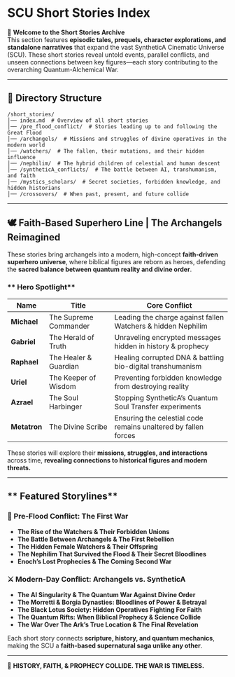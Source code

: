 # **SCU Short Stories Index**

📖 **Welcome to the Short Stories Archive**  
This section features **episodic tales, prequels, character explorations, and standalone narratives** that expand the vast SyntheticA Cinematic Universe (SCU). These short stories reveal untold events, parallel conflicts, and unseen connections between key figures—each story contributing to the overarching Quantum-Alchemical War.

---

## **📂 Directory Structure**
```
/short_stories/
│── index.md  # Overview of all short stories
│── /pre_flood_conflict/  # Stories leading up to and following the Great Flood
│── /archangels/  # Missions and struggles of divine operatives in the modern world
│── /watchers/  # The fallen, their mutations, and their hidden influence
│── /nephilim/  # The hybrid children of celestial and human descent
│── /syntheticA_conflicts/  # The battle between AI, transhumanism, and faith
│── /mystics_scholars/  # Secret societies, forbidden knowledge, and hidden historians
│── /crossovers/  # When past, present, and future collide
```

---

## **🕊️ Faith-Based Superhero Line | The Archangels Reimagined**
These stories bring archangels into a modern, high-concept **faith-driven superhero universe**, where biblical figures are reborn as heroes, defending the **sacred balance between quantum reality and divine order**.

### ** Hero Spotlight**
| **Name** | **Title** | **Core Conflict** |
|----------|----------|-----------------|
| **Michael** | The Supreme Commander | Leading the charge against fallen Watchers & hidden Nephilim |
| **Gabriel** | The Herald of Truth | Unraveling encrypted messages hidden in history & prophecy |
| **Raphael** | The Healer & Guardian | Healing corrupted DNA & battling bio-digital transhumanism |
| **Uriel** | The Keeper of Wisdom | Preventing forbidden knowledge from destroying reality |
| **Azrael** | The Soul Harbinger | Stopping SyntheticA’s Quantum Soul Transfer experiments |
| **Metatron** | The Divine Scribe | Ensuring the celestial code remains unaltered by fallen forces |

These stories will explore their **missions, struggles, and interactions** across time, **revealing connections to historical figures and modern threats.**

---

## ** Featured Storylines**
### **📜 Pre-Flood Conflict: The First War**
- **The Rise of the Watchers & Their Forbidden Unions**
- **The Battle Between Archangels & The First Rebellion**
- **The Hidden Female Watchers & Their Offspring**
- **The Nephilim That Survived the Flood & Their Secret Bloodlines**
- **Enoch’s Lost Prophecies & The Coming Second War**

### **⚔️ Modern-Day Conflict: Archangels vs. SyntheticA**
- **The AI Singularity & The Quantum War Against Divine Order**
- **The Morretti & Borgia Dynasties: Bloodlines of Power & Betrayal**
- **The Black Lotus Society: Hidden Operatives Fighting For Faith**
- **The Quantum Rifts: When Biblical Prophecy & Science Collide**
- **The War Over The Ark’s True Location & The Final Revelation**

Each short story connects **scripture, history, and quantum mechanics**, making the SCU a **faith-based supernatural saga unlike any other**.

---

👑 **HISTORY, FAITH, & PROPHECY COLLIDE. THE WAR IS TIMELESS.** 
